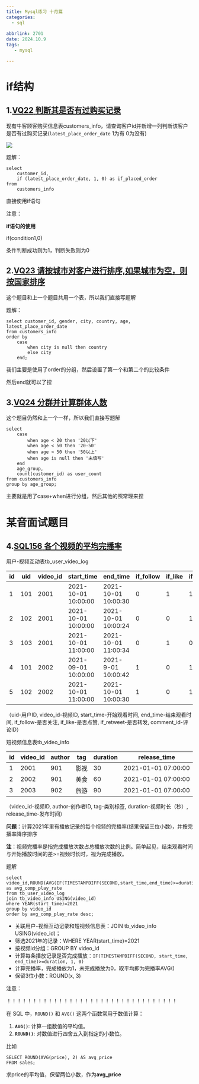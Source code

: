 ```yaml
---
title: Mysql练习 十月篇
categories:
  - sql
  
abbrlink: 2701
date: 2024.10.9
tags: 
   - mysql 

---
```


# if结构

## 1.[**VQ22** **判断其是否有过购买记录**](https://www.nowcoder.com/practice/5cddad8995974b0c915ab89961428ee0?tpId=341&tqId=10100101&ru=/exam/oj&qru=/ta/vip-sql/question-ranking&sourceUrl=%2Fexam%2Foj)



现有牛客顾客购买信息表customers_info，请查询客户id并新增一列判断该客户是否有过购买记录(`latest_place_order_date` 1为有 0为没有)

![](https://uploadfiles.nowcoder.com/images/20220816/0_1660618848686/F8BAD4BF0D08CAA5EC5E3E28353944E4)

题解：

```
select
    customer_id,
    if (latest_place_order_date, 1, 0) as if_placed_order
from
    customers_info
```

直接使用if语句

注意：

**if语句的使用**

if(condition1,0)

条件判断成功则为1，判断失败则为0

## 2.[**VQ23** **请按城市对客户进行排序,如果城市为空，则按国家排序**](https://www.nowcoder.com/practice/c1b1d5bd008b4797ab2ef53a3afc4aba?tpId=341&tqId=10100109&ru=/exam/oj&qru=/ta/vip-sql/question-ranking&sourceUrl=%2Fexam%2Foj)

这个题目和上一个题目共用一个表，所以我们直接写题解

题解：

```
select customer_id, gender, city, country, age, latest_place_order_date
from customers_info
order by
    case
        when city is null then country
        else city
    end;
```

我们主要是使用了order的分组，然后设置了第一个和第二个的比较条件

然后end就可以了捏

## 3.[**VQ24** **分群并计算群体人数**](https://www.nowcoder.com/practice/24319fd5c03e482c935783107114933d?tpId=341&tqId=10100113&ru=/exam/oj&qru=/ta/vip-sql/question-ranking&sourceUrl=%2Fexam%2Foj)

这个题目仍然和上一个一样，所以我们直接写题解

```
select 
    case
        when age < 20 then '20以下'
        when age < 50 then '20-50'
        when age > 50 then '50以上'
        when age is null then '未填写'
    end
    age_group,
    count(customer_id) as user_count
from customers_info
group by age_group;
```

主要就是用了case+when进行分组，然后其他的照常理来捏

# 某音面试题目

## 4.[**SQL156** **各个视频的平均完播率**](https://www.nowcoder.com/practice/96263162f69a48df9d84a93c71045753?tpId=268&tqId=2285032&ru=/exam/intelligent&qru=/ta/sql-factory-interview/question-ranking&sourceUrl=%2Fexam%2Fintelligent%3Ftype%3Dvip)

用户-视频互动表tb_user_video_log

| id   | uid  | video_id | start_time          | end_time            | if_follow | if_like | if_retweet | comment_id |
| ---- | ---- | -------- | ------------------- | ------------------- | --------- | ------- | ---------- | ---------- |
| 1    | 101  | 2001     | 2021-10-01 10:00:00 | 2021-10-01 10:00:30 | 0         | 1       | 1          | NULL       |
| 2    | 102  | 2001     | 2021-10-01 10:00:00 | 2021-10-01 10:00:24 | 0         | 0       | 1          | NULL       |
| 3    | 103  | 2001     | 2021-10-01 11:00:00 | 2021-10-01 11:00:34 | 0         | 1       | 0          | 1732526    |
| 4    | 101  | 2002     | 2021-09-01 10:00:00 | 2021-9-01 10:00:42  | 1         | 0       | 1          | NULL       |
| 5    | 102  | 2002     | 2021-10-01 11:00:00 | 2021-10-01 10:00:30 | 1         | 0       | 1          | NULL       |

（uid-用户ID, video_id-视频ID, start_time-开始观看时间, end_time-结束观看时间, if_follow-是否关注, if_like-是否点赞, if_retweet-是否转发, comment_id-评论ID）

短视频信息表tb_video_info

| id   | video_id | author | tag  | duration | release_time        |
| ---- | -------- | ------ | ---- | -------- | ------------------- |
| 1    | 2001     | 901    | 影视 | 30       | 2021-01-01 07:00:00 |
| 2    | 2002     | 901    | 美食 | 60       | 2021-01-01 07:00:00 |
| 3    | 2003     | 902    | 旅游 | 90       | 2021-01-01 07:00:00 |

（video_id-视频ID, author-创作者ID, tag-类别标签, duration-视频时长（秒）, release_time-发布时间）

**问题**：计算2021年里有播放记录的每个视频的完播率(结果保留三位小数)，并按完播率降序排序

**注**：视频完播率是指完成播放次数占总播放次数的比例。简单起见，结束观看时间与开始播放时间的差>=视频时长时，视为完成播放。

题解

```
select video_id,ROUND(AVG(IF(TIMESTAMPDIFF(SECOND,start_time,end_time)>=duration,1,0)),3) as avg_comp_play_rate
from tb_user_video_log
join tb_video_info USING(video_id)
where YEAR(start_time)=2021
group by video_id
order by avg_comp_play_rate desc;
```

- 关联用户-视频互动记录和短视频信息表：JOIN tb_video_info USING(video_id)；
- 筛选2021年的记录：WHERE YEAR(start_time)=2021
- 按视频id分组：GROUP BY video_id
- 计算每条播放记录是否完成播放：`IF(TIMESTAMPDIFF(SECOND, start_time, end_time)>=duration, 1, 0)`
- 计算完播率，完成播放为1，未完成播放为0，取平均即为完播率AVG()
- 保留3位小数：ROUND(x, 3)

注意：

！！！！！！！！！！！！！！！！！！！！！！！！！！！！！！！！！

在 SQL 中，`ROUND()` 和 `AVG()` 这两个函数常用于数值计算：

1. **`AVG()`**: 计算一组数值的平均值。
2. **`ROUND()`**: 对数值进行四舍五入到指定的小数位。

比如

```
SELECT ROUND(AVG(price), 2) AS avg_price
FROM sales;
```

求price的平均值，保留两位小数，作为**avg_price**
